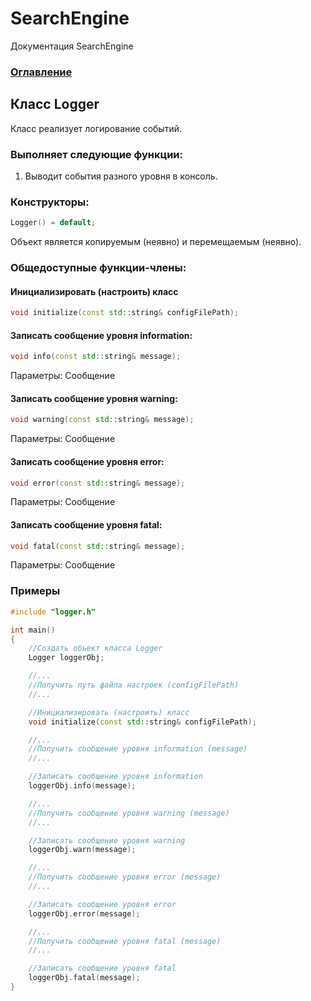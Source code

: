 # SearchEngine
Документация SearchEngine

### [Оглавление](../index.md)

## Класс Logger
Класс реализует логирование событий.
### Выполняет следующие функции:
1. Выводит события разного уровня в консоль.
### Конструкторы:
```cpp
Logger() = default;
```
Объект является копируемым (неявно) и перемещаемым (неявно).
### Общедоступные функции-члены:
#### Инициализировать (настроить) класс
```cpp
void initialize(const std::string& configFilePath);
```
#### Записать сообщение уровня information:
```cpp
void info(const std::string& message);
```
Параметры: Сообщение
#### Записать сообщение уровня warning:
```cpp
void warning(const std::string& message);
```
Параметры: Сообщение
#### Записать сообщение уровня error:
```cpp
void error(const std::string& message);
```
Параметры: Сообщение
#### Записать сообщение уровня fatal:
```cpp
void fatal(const std::string& message);
```
Параметры: Сообщение
### Примеры
```cpp
#include "logger.h"

int main()
{
    //Создать объект класса Logger
    Logger loggerObj;

    //...
    //Получить путь файла настроек (configFilePath)
    //...

    //Инициализировать (настроить) класс
    void initialize(const std::string& configFilePath);

    //...
    //Получить сообщение уровня information (message)
    //...

    //Записать сообщение уровня information
    loggerObj.info(message);

    //...
    //Получить сообщение уровня warning (message)
    //...

    //Записать сообщение уровня warning
    loggerObj.warn(message);

    //...
    //Получить сообщение уровня error (message)
    //...

    //Записать сообщение уровня error
    loggerObj.error(message);

    //...
    //Получить сообщение уровня fatal (message)
    //...

    //Записать сообщение уровня fatal
    loggerObj.fatal(message);
}
```

